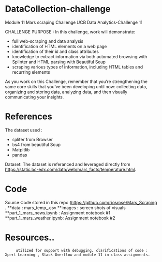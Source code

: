 # DataCollection-challenge
Module 11 Mars scraping Challenge
UCB Data Analytics-Challenge 11

CHALLENGE PURPOSE : In this challenge, work will demonstrate: 
 - full web-scraping and data analysis
 - identification of HTML elements on a web page
 - identification of their id and class attributes
 - knowledge to extract information via both automated browsing with Splinter and HTML parsing with Beautiful Soup
 - scraping various types of information, including HTML tables and recurring elements

As you work on this Challenge, remember that you’re strengthening the same core skills that you’ve been developing until now: collecting data, organizing and storing data, analyzing data, and then visually communicating your insights.

# References
The dataset used : 
- spliter from Browser
- bs4 from beautiful Soup
- Matpltlib
- pandas

Dataset: 
         The dataset is referanced and leveraged directly from https://static.bc-edx.com/data/web/mars_facts/temperature.html.  
         
# Code
Source Code stored in this repo (https://github.com/riosrose/Mars_Scraping . 
**data : mars_temp_.csv
**images : screen shots of visuals          
**part_1_mars_news.ipynb : Assignment notebook #1
**part_1_mars_weather.ipynb: Assignment notebook #2
# Resources.. 
         utilized for support with debugging, clarifications of code : Xpert Learning , Stack Overflow and module 11 in class assignments. 

